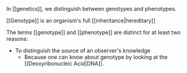 In [[genetics]], we distinguish between genotypes and phenotypes.

[[Genotype]] is an organism's full [[inheritance|hereditary]]

The terms [[genotype]] and [[phenotype]] are distinct for at least two reasons:
- To distinguish the source of an observer's knowledge
	- Because one can know about genotype by looking at the [[Deoxyribonucleic Acid|DNA]].